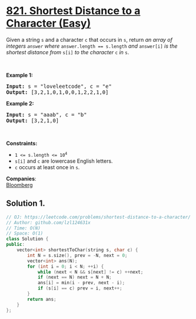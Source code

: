 # [821. Shortest Distance to a Character (Easy)](https://leetcode.com/problems/shortest-distance-to-a-character/)

<p>Given a string <code>s</code> and a character <code>c</code> that occurs in <code>s</code>, return <em>an array of integers <code>answer</code> where</em> <code>answer.length == s.length</code> <em>and</em> <code>answer[i]</code> <em>is the shortest distance from</em> <code>s[i]</code> <em>to the character</em> <code>c</code> <em>in</em> <code>s</code>.</p>

<p>&nbsp;</p>
<p><strong>Example 1:</strong></p>
<pre><strong>Input:</strong> s = "loveleetcode", c = "e"
<strong>Output:</strong> [3,2,1,0,1,0,0,1,2,2,1,0]
</pre><p><strong>Example 2:</strong></p>
<pre><strong>Input:</strong> s = "aaab", c = "b"
<strong>Output:</strong> [3,2,1,0]
</pre>
<p>&nbsp;</p>
<p><strong>Constraints:</strong></p>

<ul>
	<li><code>1 &lt;= s.length &lt;= 10<sup>4</sup></code></li>
	<li><code>s[i]</code> and <code>c</code> are lowercase English letters.</li>
	<li><code>c</code> occurs at least once in <code>s</code>.</li>
</ul>

**Companies**:  
[Bloomberg](https://leetcode.com/company/bloomberg)

## Solution 1.

```cpp
// OJ: https://leetcode.com/problems/shortest-distance-to-a-character/
// Author: github.com/lzl124631x
// Time: O(N)
// Space: O(1)
class Solution {
public:
    vector<int> shortestToChar(string s, char c) {
        int N = s.size(), prev = -N, next = 0;
        vector<int> ans(N);
        for (int i = 0; i < N; ++i) {
            while (next < N && s[next] != c) ++next; 
            if (next == N) next = N + N;
            ans[i] = min(i - prev, next - i);
            if (s[i] == c) prev = i, next++;
        }
        return ans;
    }
};
```